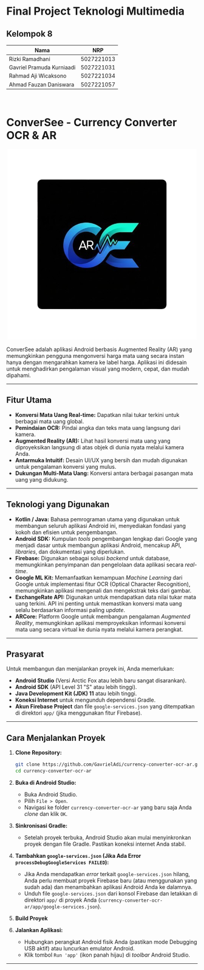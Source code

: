 # Final Project Teknologi Multimedia

## Kelompok 8
| Nama                     | NRP        |
| ------------------------ | ---------- |
| Rizki Ramadhani          | 5027221013 |
| Gavriel Pramuda Kurniaadi     | 5027221031 |
| Rahmad Aji Wicaksono        | 5027221034 |
| Ahmad Fauzan Daniswara          | 5027221057 |

<br>

# ConverSee - Currency Converter OCR & AR

<div align="center">
 <img src="app/src/main/ic_launcher-web.png" width="500" height="500">
</div>

ConverSee adalah aplikasi Android berbasis Augmented Reality (AR) yang memungkinkan pengguna mengonversi harga mata uang secara instan hanya dengan mengarahkan kamera ke label harga. Aplikasi ini didesain untuk menghadirkan pengalaman visual yang modern, cepat, dan mudah dipahami.

---

## Fitur Utama

* **Konversi Mata Uang Real-time:** Dapatkan nilai tukar terkini untuk berbagai mata uang global.
* **Pemindaian OCR:** Pindai angka dan teks mata uang langsung dari kamera.
* **Augmented Reality (AR):** Lihat hasil konversi mata uang yang diproyeksikan langsung di atas objek di dunia nyata melalui kamera Anda.
* **Antarmuka Intuitif:** Desain UI/UX yang bersih dan mudah digunakan untuk pengalaman konversi yang mulus.
* **Dukungan Multi-Mata Uang:** Konversi antara berbagai pasangan mata uang yang didukung.

---

## Teknologi yang Digunakan

* **Kotlin / Java:** Bahasa pemrograman utama yang digunakan untuk membangun seluruh aplikasi Android ini, menyediakan fondasi yang kokoh dan efisien untuk pengembangan.
* **Android SDK:** Kumpulan *tools* pengembangan lengkap dari Google yang menjadi dasar untuk membangun aplikasi Android, mencakup API, *libraries*, dan dokumentasi yang diperlukan.
* **Firebase:** Digunakan sebagai solusi *backend* untuk database, memungkinkan penyimpanan dan pengelolaan data aplikasi secara *real-time*.
* **Google ML Kit:** Memanfaatkan kemampuan *Machine Learning* dari Google untuk implementasi fitur OCR (Optical Character Recognition), memungkinkan aplikasi mengenali dan mengekstrak teks dari gambar.
* **ExchangeRate API:** Digunakan untuk mendapatkan data nilai tukar mata uang terkini. API ini penting untuk memastikan konversi mata uang selalu berdasarkan informasi paling *update*.
* **ARCore:** Platform Google untuk membangun pengalaman *Augmented Reality*, memungkinkan aplikasi memproyeksikan informasi konversi mata uang secara virtual ke dunia nyata melalui kamera perangkat.
---

## Prasyarat

Untuk membangun dan menjalankan proyek ini, Anda memerlukan:

* **Android Studio** (Versi Arctic Fox atau lebih baru sangat disarankan).
* **Android SDK** (API Level 31 "S" atau lebih tinggi).
* **Java Development Kit (JDK) 11** atau lebih tinggi.
* **Koneksi Internet** untuk mengunduh dependensi Gradle.
* **Akun Firebase Project** dan file `google-services.json` yang ditempatkan di direktori `app/` (jika menggunakan fitur Firebase).
---

## Cara Menjalankan Proyek

1.  **Clone Repository:**
    ```bash
    git clone https://github.com/GavrielAdi/currency-converter-ocr-ar.git
    cd currency-converter-ocr-ar
    ```

2.  **Buka di Android Studio:**
    * Buka Android Studio.
    * Pilih `File > Open`.
    * Navigasi ke folder `currency-converter-ocr-ar` yang baru saja Anda *clone* dan klik `OK`.

3.  **Sinkronisasi Gradle:**
    * Setelah proyek terbuka, Android Studio akan mulai menyinkronkan proyek dengan file Gradle. Pastikan koneksi internet Anda stabil.

4.  **Tambahkan `google-services.json` (Jika Ada Error `processDebugGoogleServices FAILED`):**
    * Jika Anda mendapatkan *error* terkait `google-services.json` hilang, Anda perlu membuat proyek Firebase baru (atau menggunakan yang sudah ada) dan menambahkan aplikasi Android Anda ke dalamnya.
    * Unduh file `google-services.json` dari konsol Firebase dan letakkan di direktori `app/` di proyek Anda (`currency-converter-ocr-ar/app/google-services.json`).

5.  **Build Proyek**

6.  **Jalankan Aplikasi:**
    * Hubungkan perangkat Android fisik Anda (pastikan mode Debugging USB aktif) atau luncurkan emulator Android.
    * Klik tombol `Run 'app'` (ikon panah hijau) di *toolbar* Android Studio.

---
